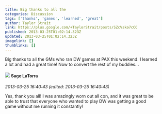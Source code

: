 ```yaml
---
title: Big thanks to all the
categories: Discussion
tags: ['thanks', 'games', 'learned', 'great']
author: Taylor Strait
link: https://plus.google.com/+TaylorStrait/posts/SZcVsko7cCC
published: 2013-03-25T01:02:14.323Z
updated: 2013-03-25T01:02:14.323Z
imagelink: []
thumblinks: []
---
```


Big thanks to all the GMs who ran DW games at PAX this weekend. I learned a lot and had a great time! Now to convert the rest of my buddies...
<div id='comment z12mxjtbrmirirugs04cgxejtsaye3synmc0k'>
  <h4><img src='{{site.baseurl}}//images/avatars/117415966179711277938_photo.jpg'> Sage LaTorra</h4>
      <p><cite>2013-03-25 16:40:43 (edited: 2013-03-25 16:40:43)</cite></p>
        <p>Yes, thank you all! I was amazingly worn out all con, and it was great to be able to trust that everyone who wanted to play DW was getting a good game without me running it constantly!</p>
</div>
        